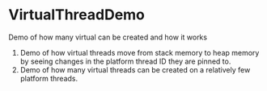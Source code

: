 # VirtualThreadDemo
Demo of how many virtual can be created and how it works 
1. Demo of how virtual threads move from stack memory to heap memory by seeing changes in the platform thread ID they are pinned to.
2. Demo of how many virtual threads can be created on a relatively few platform threads.
